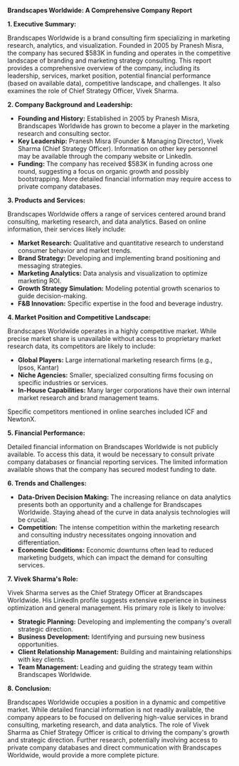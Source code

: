 **Brandscapes Worldwide: A Comprehensive Company Report**

**1. Executive Summary:**

Brandscapes Worldwide is a brand consulting firm specializing in marketing research, analytics, and visualization. Founded in 2005 by Pranesh Misra, the company has secured $583K in funding and operates in the competitive landscape of branding and marketing strategy consulting.  This report provides a comprehensive overview of the company, including its leadership, services, market position, potential financial performance (based on available data), competitive landscape, and challenges.  It also examines the role of Chief Strategy Officer, Vivek Sharma.

**2. Company Background and Leadership:**

* **Founding and History:** Established in 2005 by Pranesh Misra, Brandscapes Worldwide has grown to become a player in the marketing research and consulting sector.
* **Key Leadership:**  Pranesh Misra (Founder & Managing Director), Vivek Sharma (Chief Strategy Officer).  Information on other key personnel may be available through the company website or LinkedIn.
* **Funding:**  The company has received $583K in funding across one round, suggesting a focus on organic growth and possibly bootstrapping.  More detailed financial information may require access to private company databases.

**3. Products and Services:**

Brandscapes Worldwide offers a range of services centered around brand consulting, marketing research, and data analytics.  Based on online information, their services likely include:

* **Market Research:**  Qualitative and quantitative research to understand consumer behavior and market trends.
* **Brand Strategy:**  Developing and implementing brand positioning and messaging strategies.
* **Marketing Analytics:** Data analysis and visualization to optimize marketing ROI.
* **Growth Strategy Simulation:** Modeling potential growth scenarios to guide decision-making.
* **F&B Innovation:** Specific expertise in the food and beverage industry.

**4. Market Position and Competitive Landscape:**

Brandscapes Worldwide operates in a highly competitive market.  While precise market share is unavailable without access to proprietary market research data, its competitors are likely to include:

* **Global Players:**  Large international marketing research firms (e.g., Ipsos, Kantar)
* **Niche Agencies:**  Smaller, specialized consulting firms focusing on specific industries or services.
* **In-House Capabilities:** Many larger corporations have their own internal market research and brand management teams.

Specific competitors mentioned in online searches included ICF and NewtonX.

**5. Financial Performance:**

Detailed financial information on Brandscapes Worldwide is not publicly available.  To access this data, it would be necessary to consult private company databases or financial reporting services.  The limited information available shows that the company has secured modest funding to date.

**6. Trends and Challenges:**

* **Data-Driven Decision Making:** The increasing reliance on data analytics presents both an opportunity and a challenge for Brandscapes Worldwide.  Staying ahead of the curve in data analysis technologies will be crucial.
* **Competition:**  The intense competition within the marketing research and consulting industry necessitates ongoing innovation and differentiation.
* **Economic Conditions:**  Economic downturns often lead to reduced marketing budgets, which can impact the demand for consulting services.

**7. Vivek Sharma's Role:**

Vivek Sharma serves as the Chief Strategy Officer at Brandscapes Worldwide.  His LinkedIn profile suggests extensive experience in business optimization and general management.  His primary role is likely to involve:

* **Strategic Planning:**  Developing and implementing the company's overall strategic direction.
* **Business Development:**  Identifying and pursuing new business opportunities.
* **Client Relationship Management:**  Building and maintaining relationships with key clients.
* **Team Management:**  Leading and guiding the strategy team within Brandscapes Worldwide.

**8. Conclusion:**

Brandscapes Worldwide occupies a position in a dynamic and competitive market.  While detailed financial information is not readily available, the company appears to be focused on delivering high-value services in brand consulting, marketing research, and data analytics.  The role of Vivek Sharma as Chief Strategy Officer is critical to driving the company's growth and strategic direction.  Further research, potentially involving access to private company databases and direct communication with Brandscapes Worldwide, would provide a more complete picture.
```
